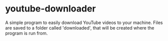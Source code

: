 # youtube-downloader
A simple program to easily download YouTube videos to your machine. Files are saved to a folder called 'downloaded', that will be created where the program is run from.
